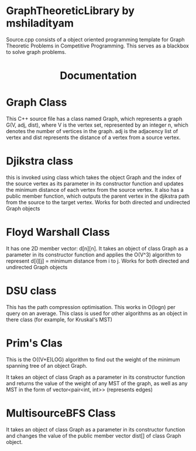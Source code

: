 # GraphTheoreticLibrary by mshiladityam

Source.cpp consists of a object oriented programming template for Graph Theoretic Problems in Competitive Programming. This serves as a blackbox to solve graph problems.

<h1> <center> Documentation </h1> </center>

<h1> Graph Class </h1>
This C++ source file has a class named Graph, which represents a graph G(V, adj, dist), where V is the vertex set, represented by an integer n, which denotes the number of vertices in the graph. adj is the adjacency list of vertex and dist represents the distance of a vertex from a source vertex.

<h1> Djikstra class</h1>
this is invoked using class which takes the object Graph and the index of the source vertex as its parameter in its constructor function and updates the minimum distance
of each vertex from the source vertex. It also has a public member function, which outputs the parent vertex in the djikstra path from 
the source to the target vertex.
Works for both directed and undirected Graph objects

<h1> Floyd Warshall Class</h1> 
It has one 2D member vector: d[n][n].
It takes an object of class Graph as a parameter in its constructor function and applies the O(V^3) algorithm to represent d[i][j] = minimum distance from i to j.
Works for both directed and undirected Graph objects

<h1> DSU class </h1>
This has the path compression optimisation. This works in O(logn) per query on an average. This class is used for other algorithms as 
an object in there class (for example, for Kruskal's MST)

<h1> Prim's Clas </h1>
This is the O((V+E)LOG) algorithm to find out the weight of the minimum spanning tree of an object Graph.

It takes an object of class Graph as a parameter in its constructor function and returns the value of the weight of any MST of the graph, 
as well as any MST in the form of vector<pair<int, int>> (represents edges)

<h1> MultisourceBFS Class </h1>
It takes an object of class Graph as a parameter in its constructor function and changes the value of the public member vector dist[]
of class Graph object.
